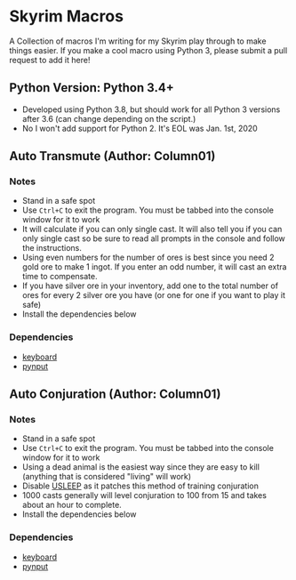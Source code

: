 # Skyrim Macros

A Collection of macros I'm writing for my Skyrim play through to make things easier. If you make a cool macro using Python 3, please submit a pull request to add it here!

## Python Version: Python 3.4+

- Developed using Python 3.8, but should work for all Python 3 versions after 3.6 (can change depending on the script.)
- No I won't add support for Python 2. It's EOL was Jan. 1st, 2020

## Auto Transmute (Author: Column01)

### Notes
- Stand in a safe spot
- Use `Ctrl+C` to exit the program. You must be tabbed into the console window for it to work
- It will calculate if you can only single cast. It will also tell you if you can only single cast so be sure to read all prompts in the console and follow the instructions.
- Using even numbers for the number of ores is best since you need 2 gold ore to make 1 ingot. If you enter an odd number, it will cast an extra time to compensate.
- If you have silver ore in your inventory, add one to the total number of ores for every 2 silver ore you have (or one for one if you want to play it safe)
- Install the dependencies below

### Dependencies
- [keyboard](https://pypi.org/project/keyboard/)
- [pynput](https://pypi.org/project/pynput/)

## Auto Conjuration (Author: Column01)

### Notes
- Stand in a safe spot
- Use `Ctrl+C` to exit the program. You must be tabbed into the console window for it to work
- Using a dead animal is the easiest way since they are easy to kill (anything that is considered "living" will work)
- Disable [USLEEP](https://www.nexusmods.com/skyrim/mods/71214) as it patches this method of training conjuration
- 1000 casts generally will level conjuration to 100 from 15 and takes about an hour to complete.
- Install the dependencies below

### Dependencies
- [keyboard](https://pypi.org/project/keyboard/)
- [pynput](https://pypi.org/project/pynput/)